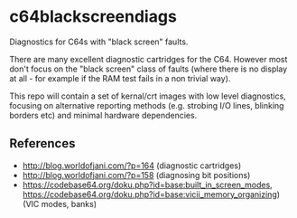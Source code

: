 # c64blackscreendiags
Diagnostics for C64s with "black screen" faults.

There are many excellent diagnostic cartridges for the C64.  However most don't focus on the "black screen" class of faults (where there is no display at all - for example if the RAM test fails in a non trivial way).

This repo will contain a set of kernal/crt images with low level diagnostics, focusing on alternative reporting methods (e.g. strobing I/O lines, blinking borders etc) and minimal hardware dependencies.

References
----------

* http://blog.worldofjani.com/?p=164 (diagnostic cartridges)
* http://blog.worldofjani.com/?p=158 (diagnosing bit positions)
* https://codebase64.org/doku.php?id=base:built_in_screen_modes, https://codebase64.org/doku.php?id=base:vicii_memory_organizing) (VIC modes, banks)
